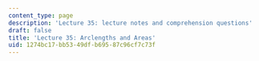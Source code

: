 ```yaml
---
content_type: page
description: 'Lecture 35: lecture notes and comprehension questions'
draft: false
title: 'Lecture 35: Arclengths and Areas'
uid: 1274bc17-bb53-49df-b695-87c96cf7c73f
---
```

